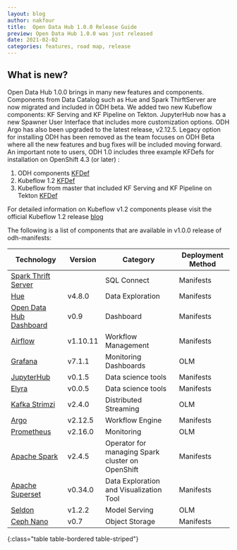 ```yaml
---
layout: blog
author: nakfour
title:  Open Data Hub 1.0.0 Release Guide
preview: Open Data Hub 1.0.0 was just released
date: 2021-02-02
categories: features, road map, release
---
```


What is new?
------
Open Data Hub 1.0.0 brings in many new features and components. Components from Data Catalog such as Hue and Spark ThirftServer are now migrated and included in ODH beta. We added two new Kubeflow components: KF Serving and KF Pipeline on Tekton. JupyterHub now has a new Spawner User Interface that includes more customization options. ODH Argo has also been upgraded to the latest release, v2.12.5. 
Legacy option for installing ODH has been removed as the team focuses on ODH Beta where all the new features and bug fixes will be included moving forward. 
An important note to users, ODH 1.0 includes three example KFDefs for installation on OpenShift 4.3 (or later) :
1. ODH components [KFDef](https://raw.githubusercontent.com/opendatahub-io/odh-manifests/master/kfdef/kfctl_openshift.yaml)
2. Kubeflow 1.2 [KFDef](https://raw.githubusercontent.com/kubeflow/manifests/master/kfdef/kfctl_openshift.v1.2.0.yaml)
3. Kubeflow from master that included KF Serving and KF Pipeline on Tekton [KFDef](https://raw.githubusercontent.com/kubeflow/manifests/master/kfdef/kfctl_openshift.master.kfptekton.yaml)

For detailed information on Kubeflow v1.2 components please visit the official Kubeflow 1.2 release [blog](https://blog.kubeflow.org/release/official/2020/11/18/kubeflow-1.2-blog-post.html)

The following is a list of components that are available in v1.0.0 release of odh-manifests:

| Technology | Version | Category | Deployment Method |
|--|--|--|--|
| [Spark Thrift Server](https://github.com/opendatahub-io/odh-manifests/tree/master/thriftserver) |  | SQL Connect  | Manifests |
| [Hue](https://github.com/opendatahub-io/odh-manifests/tree/master/hue) | v4.8.0 | Data Exploration  | Manifests |
| [Open Data Hub Dashboard](https://github.com/opendatahub-io/odh-manifests/tree/master/odh-dashboard) | v0.9 | Dashboard | Manifests |
| [Airflow](https://github.com/opendatahub-io/odh-manifests/tree/master/airflow) | v1.10.11 | Workflow Management | Manifests |
| [Grafana](https://github.com/opendatahub-io/odh-manifests/tree/master/grafana) | v7.1.1 | Monitoring Dashboards | OLM |
| [JupyterHub](https://github.com/opendatahub-io/odh-manifests/tree/master/jupyterhub) | v0.1.5  | Data science tools | Manifests |
| [Elyra](https://github.com/elyra-ai) | v0.0.5  | Data science tools | Manifests |
| [Kafka Strimzi](https://github.com/opendatahub-io/odh-manifests/tree/master/kafka) | v2.4.0 | Distributed Streaming | OLM |
| [Argo](https://github.com/opendatahub-io/odh-manifests/tree/master/odhargo) | v2.12.5 | Workflow Engine | Manifests |
| [Prometheus](https://github.com/opendatahub-io/odh-manifests/tree/master/prometheus) | v2.16.0 | Monitoring | OLM |
| [Apache Spark](https://github.com/opendatahub-io/odh-manifests/tree/master/radanalyticsio) | v2.4.5  | Operator for managing Spark cluster on OpenShift | Manifests |
| [Apache Superset](https://github.com/opendatahub-io/odh-manifests/tree/master/superset) | v0.34.0  | Data Exploration and Visualization Tool | Manifests |
| [Seldon](https://github.com/opendatahub-io/odh-manifests/tree/master/odhseldon) | v1.2.2 | Model Serving | OLM |
| [Ceph Nano](https://github.com/ceph/cn-core) | v0.7 | Object Storage | Manifests |
{:class="table table-bordered table-striped"}
